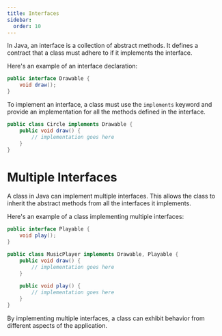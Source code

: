 ```yaml
---
title: Interfaces
sidebar:
  order: 10
---
```


In Java, an interface is a collection of abstract methods. It defines a contract that a class must adhere to if it implements the interface. 

Here's an example of an interface declaration:

```java
public interface Drawable {
    void draw();
}
```

To implement an interface, a class must use the `implements` keyword and provide an implementation for all the methods defined in the interface. 

```java
public class Circle implements Drawable {
    public void draw() {
        // implementation goes here
    }
}
```

# Multiple Interfaces

A class in Java can implement multiple interfaces. This allows the class to inherit the abstract methods from all the interfaces it implements. 

Here's an example of a class implementing multiple interfaces:

```java
public interface Playable {
    void play();
}

public class MusicPlayer implements Drawable, Playable {
    public void draw() {
        // implementation goes here
    }
    
    public void play() {
        // implementation goes here
    }
}
```

By implementing multiple interfaces, a class can exhibit behavior from different aspects of the application.
